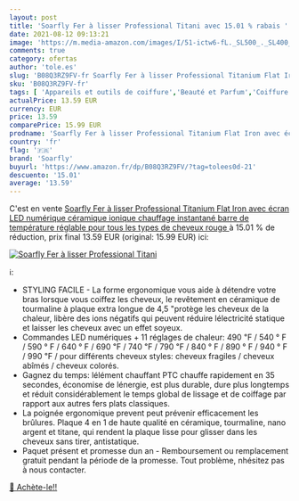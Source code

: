 ```yaml
---
layout: post
title: 'Soarfly Fer à lisser Professional Titani avec 15.01 % rabais '
date: 2021-08-12 09:13:21
image: 'https://m.media-amazon.com/images/I/51-ictw6-fL._SL500_._SL400_.jpg'
comments: true
category: ofertas
author: 'tole.es'
slug: 'B08Q3RZ9FV-fr Soarfly Fer à lisser Professional Titanium Flat Iron avec...'
sku: 'B08Q3RZ9FV-fr'
tags: [ 'Appareils et outils de coiffure','Beauté et Parfum','Coiffure et soins des cheveux','Fers à lisser','soarfly', ]
actualPrice: 13.59 EUR
currency: EUR
price: 13.59
comparePrice: 15.99 EUR
prodname: 'Soarfly Fer à lisser Professional Titanium Flat Iron avec écran LED numérique  céramique ionique chauffage instantané  barre de température réglable  pour tous les types de cheveux  rouge '
country: 'fr'
flag: '🇫🇷'
brand: 'Soarfly'
buyurl: 'https://www.amazon.fr/dp/B08Q3RZ9FV/?tag=tolees0d-21'
descuento: '15.01'
average: '13.59'
---
```


C'est en vente [Soarfly Fer à lisser Professional Titanium Flat Iron avec écran LED numérique  céramique ionique chauffage instantané  barre de température réglable  pour tous les types de cheveux  rouge ](https://www.amazon.fr/dp/B08Q3RZ9FV/?tag=tolees0d-21)  à  15.01 % de réduction, prix final  13.59 EUR (original: 15.99 EUR) ici:

[![Soarfly Fer à lisser Professional Titani](https://m.media-amazon.com/images/I/51-ictw6-fL._SL500_._SL400_.jpg)](https://www.amazon.fr/dp/B08Q3RZ9FV/?tag=tolees0d-21)

ℹ️:

- STYLING FACILE - La forme ergonomique vous aide à détendre votre bras lorsque vous coiffez les cheveux, le revêtement en céramique de tourmaline à plaque extra longue de 4,5 "protège les cheveux de la chaleur, libère des ions négatifs qui peuvent réduire lélectricité statique et laisser les cheveux avec un effet soyeux.
- Commandes LED numériques + 11 réglages de chaleur: 490 ℉ / 540 ° F / 590 ° F / 640 ° F / 690 ℉ / 740 ℉ / 790 ℉ / 840 ° F / 890 ° F / 940 ° F / 990 ℉ / pour différents cheveux styles: cheveux fragiles / cheveux abîmés / cheveux colorés.
- Gagnez du temps: lélément chauffant PTC chauffe rapidement en 35 secondes, économise de lénergie, est plus durable, dure plus longtemps et réduit considérablement le temps global de lissage et de coiffage par rapport aux autres fers plats classiques.
- La poignée ergonomique prevent peut prévenir efficacement les brûlures. Plaque 4 en 1 de haute qualité en céramique, tourmaline, nano argent et titane, qui rendent la plaque lisse pour glisser dans les cheveux sans tirer, antistatique.
- Paquet présent et promesse dun an - Remboursement ou remplacement gratuit pendant la période de la promesse. Tout problème, nhésitez pas à nous contacter.

[🛒 Achète-le!!](https://www.amazon.fr/dp/B08Q3RZ9FV/?tag=tolees0d-21)

